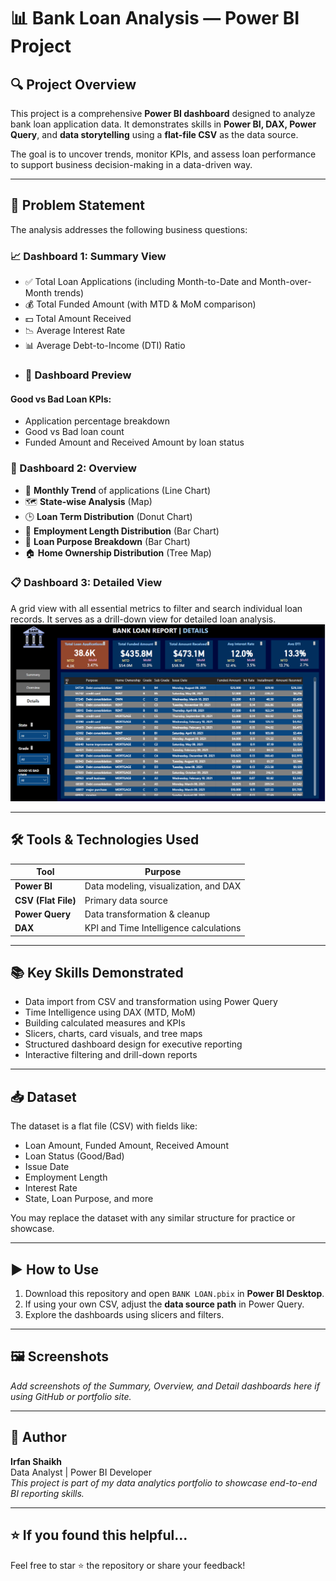 # 📊 Bank Loan Analysis — Power BI Project

## 🔍 Project Overview
This project is a comprehensive **Power BI dashboard** designed to analyze bank loan application data. It demonstrates skills in **Power BI, DAX, Power Query**, and **data storytelling** using a **flat-file CSV** as the data source.

The goal is to uncover trends, monitor KPIs, and assess loan performance to support business decision-making in a data-driven way.

---

## 📌 Problem Statement

The analysis addresses the following business questions:

### 📈 Dashboard 1: Summary View
- ✅ Total Loan Applications (including Month-to-Date and Month-over-Month trends)
- 💰 Total Funded Amount (with MTD & MoM comparison)
- 💵 Total Amount Received
- 📉 Average Interest Rate
- 📊 Average Debt-to-Income (DTI) Ratio
- ### 📸 Dashboard Preview




#### Good vs Bad Loan KPIs:
- Application percentage breakdown
- Good vs Bad loan count
- Funded Amount and Received Amount by loan status

### 📍 Dashboard 2: Overview
- 📅 **Monthly Trend** of applications (Line Chart)
- 🗺️ **State-wise Analysis** (Map)
- 🕒 **Loan Term Distribution** (Donut Chart)
- 👷 **Employment Length Distribution** (Bar Chart)
- 🏦 **Loan Purpose Breakdown** (Bar Chart)
- 🏠 **Home Ownership Distribution** (Tree Map)

### 📋 Dashboard 3: Detailed View
A grid view with all essential metrics to filter and search individual loan records. It serves as a drill-down view for detailed loan analysis.
![Dashboard Details](DETAILS.png)

---

## 🛠️ Tools & Technologies Used

| Tool               | Purpose                                  |
|--------------------|-------------------------------------------|
| **Power BI**       | Data modeling, visualization, and DAX     |
| **CSV (Flat File)**| Primary data source                       |
| **Power Query**    | Data transformation & cleanup             |
| **DAX**            | KPI and Time Intelligence calculations    |

---

## 📚 Key Skills Demonstrated

- Data import from CSV and transformation using Power Query
- Time Intelligence using DAX (MTD, MoM)
- Building calculated measures and KPIs
- Slicers, charts, card visuals, and tree maps
- Structured dashboard design for executive reporting
- Interactive filtering and drill-down reports

---

## 📥 Dataset

The dataset is a flat file (CSV) with fields like:
- Loan Amount, Funded Amount, Received Amount
- Loan Status (Good/Bad)
- Issue Date
- Employment Length
- Interest Rate
- State, Loan Purpose, and more

You may replace the dataset with any similar structure for practice or showcase.

---

## ▶️ How to Use

1. Download this repository and open `BANK LOAN.pbix` in **Power BI Desktop**.
2. If using your own CSV, adjust the **data source path** in Power Query.
3. Explore the dashboards using slicers and filters.

---

## 🖼️ Screenshots

*Add screenshots of the Summary, Overview, and Detail dashboards here if using GitHub or portfolio site.*

---

## 📌 Author

**Irfan Shaikh**  
Data Analyst | Power BI Developer  
*This project is part of my data analytics portfolio to showcase end-to-end BI reporting skills.*

---

## ⭐️ If you found this helpful...

Feel free to star ⭐ the repository or share your feedback!

